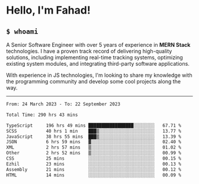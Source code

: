 <h1>Hello, I'm Fahad!</h1>

<h2><code>$ whoami</code></h2>

A Senior Software Engineer with over 5 years of experience in **MERN Stack** technologies. I have a proven track record of delivering high-quality solutions, including implementing real-time tracking systems, optimizing existing system modules, and integrating third-party software applications.

With experience in JS technologies, I'm looking to share my knowledge with the programming community and develop some cool projects along the way.

---

<!--START_SECTION:waka-->

```txt
From: 24 March 2023 - To: 22 September 2023

Total Time: 290 hrs 43 mins

TypeScript     196 hrs 49 mins █████████████████░░░░░░░░   67.71 %
SCSS           40 hrs 1 min    ███▒░░░░░░░░░░░░░░░░░░░░░   13.77 %
JavaScript     38 hrs 55 mins  ███▒░░░░░░░░░░░░░░░░░░░░░   13.39 %
JSON           6 hrs 59 mins   ▓░░░░░░░░░░░░░░░░░░░░░░░░   02.40 %
XML            2 hrs 57 mins   ▒░░░░░░░░░░░░░░░░░░░░░░░░   01.02 %
Other          2 hrs 52 mins   ▒░░░░░░░░░░░░░░░░░░░░░░░░   00.99 %
CSS            25 mins         ░░░░░░░░░░░░░░░░░░░░░░░░░   00.15 %
Ezhil          23 mins         ░░░░░░░░░░░░░░░░░░░░░░░░░   00.13 %
Assembly       21 mins         ░░░░░░░░░░░░░░░░░░░░░░░░░   00.12 %
HTML           14 mins         ░░░░░░░░░░░░░░░░░░░░░░░░░   00.09 %
```

<!--END_SECTION:waka-->

<!--
**heyFahad/heyFahad** is a ✨ _special_ ✨ repository because its `README.md` (this file) appears on your GitHub profile.

Here are some ideas to get you started:

- 🔭 I’m currently working on ...
- 🌱 I’m currently learning ...
- 👯 I’m looking to collaborate on ...
- 🤔 I’m looking for help with ...
- 💬 Ask me about ...
- 📫 How to reach me: ...
- 😄 Pronouns: ...
- ⚡ Fun fact: ...
-->
